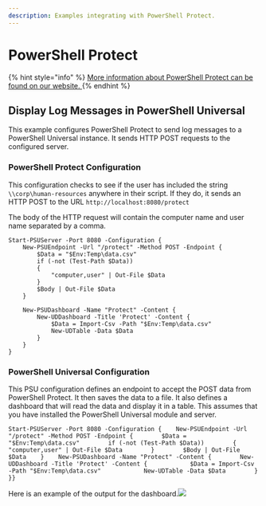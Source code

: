 ```yaml
---
description: Examples integrating with PowerShell Protect.
---
```


# PowerShell Protect

{% hint style="info" %}
[More information about PowerShell Protect can be found on our website. ](https://store.ironmansoftware.com/powershell-protect/)
{% endhint %}

## Display Log Messages in PowerShell Universal <a id="display-log-messages-in-powershell-universal"></a>

This example configures PowerShell Protect to send log messages to a PowerShell Universal instance. It sends HTTP POST requests to the configured server.

### PowerShell Protect Configuration <a id="powershell-protect-configuration"></a>

This configuration checks to see if the user has included the string `\\corp\human-resources` anywhere in their script. If they do, it sends an HTTP POST to the URL `http://localhost:8080/protect`

The body of the HTTP request will contain the computer name and user name separated by a comma.

```text
Start-PSUServer -Port 8080 -Configuration {
    New-PSUEndpoint -Url "/protect" -Method POST -Endpoint {
        $Data = "$Env:Temp\data.csv"
        if (-not (Test-Path $Data))
        {
            "computer,user" | Out-File $Data
        }
        $Body | Out-File $Data
    }

    New-PSUDashboard -Name "Protect" -Content {
        New-UDDashboard -Title 'Protect' -Content {
            $Data = Import-Csv -Path "$Env:Temp\data.csv"
            New-UDTable -Data $Data
        }
    }
}
```

### PowerShell Universal Configuration <a id="powershell-universal-configuration"></a>

This PSU configuration defines an endpoint to accept the POST data from PowerShell Protect. It then saves the data to a file. It also defines a dashboard that will read the data and display it in a table. This assumes that you have installed the PowerShell Universal module and server.

```text
Start-PSUServer -Port 8080 -Configuration {    New-PSUEndpoint -Url "/protect" -Method POST -Endpoint {        $Data = "$Env:Temp\data.csv"        if (-not (Test-Path $Data))        {            "computer,user" | Out-File $Data        }        $Body | Out-File $Data    }​    New-PSUDashboard -Name "Protect" -Content {        New-UDDashboard -Title 'Protect' -Content {            $Data = Import-Csv -Path "$Env:Temp\data.csv"            New-UDTable -Data $Data        }    }}
```

Here is an example of the output for the dashboard.![](https://gblobscdn.gitbook.com/assets%2F-MEuLp20fz-Rt56KSsmu%2F-MOEavYKAK53ueHeiHCF%2F-MOEilnbwR9aCdmFg5uc%2Fimage.png?alt=media&token=005e9fcb-1e9c-4bc3-bc46-2cfd5072bf1d)

